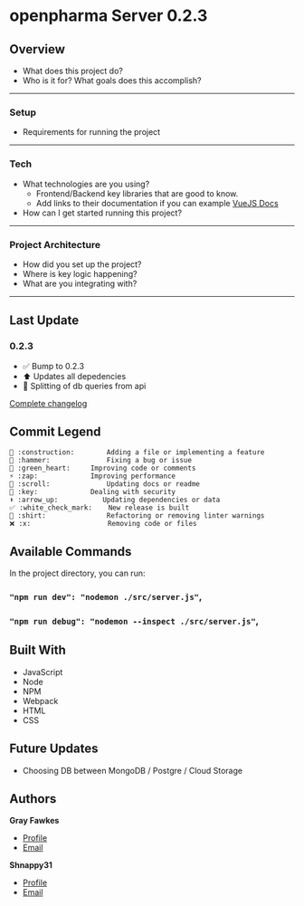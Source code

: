 # openpharma Server 0.2.3

## Overview
- What does this project do?
- Who is it for? What goals does this accomplish?

---
### Setup
- Requirements for running the project
---

### Tech 
- What technologies are you using?
  - Frontend/Backend key libraries that are good to know.
  - Add links to their documentation if you can example [VueJS Docs](https://vuejs.org/)
- How can I get started running this project?

---

### Project Architecture
- How did you set up the project?
- Where is key logic happening?
- What are you integrating with? 

---

## Last Update

### 0.2.3
  - ✅ Bump to 0.2.3
  - ⬆️ Updates all depedencies
  - 🚧 Splitting of db queries from api

[Complete changelog](https://github.com/Bworld-Studio/openpharma/blob/main/CHANGELOG.md)

## Commit Legend
```
🚧 :construction:		Adding a file or implementing a feature
🔨 :hammer:				Fixing a bug or issue
💚 :green_heart:		Improving code or comments
⚡ :zap:				Improving performance
📜 :scroll:				Updating docs or readme
🔑 :key:				Dealing with security
⬆️ :arrow_up:			Updating dependencies or data
✅ :white_check_mark:	New release is built
👕 :shirt:				Refactoring or removing linter warnings
❌ :x:					Removing code or files
```

## Available Commands

In the project directory, you can run:

### `"npm run dev": "nodemon ./src/server.js"`,

### `"npm run debug": "nodemon --inspect ./src/server.js"`,

## Built With

- JavaScript
- Node
- NPM
- Webpack
- HTML
- CSS

## Future Updates

- Choosing DB between MongoDB / Postgre / Cloud Storage

## Authors

**Gray Fawkes**

- [Profile](https://github.com/GrayFawkes "Gray Fawkes")
- [Email](mailto:gray.fawkes@outlook.com?subject=Hi "Hi!")

**Shnappy31**

- [Profile](https://github.com/Shnappy31 "Shnappy31 ")
- [Email](mailto:shnapps@gmail.com?subject=Hi "Hi!")